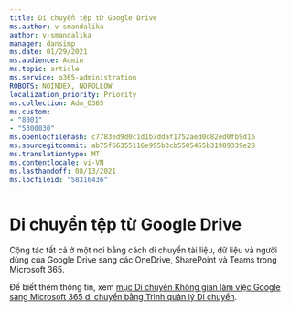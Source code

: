 ```yaml
---
title: Di chuyển tệp từ Google Drive
ms.author: v-smandalika
author: v-smandalika
manager: dansimp
ms.date: 01/29/2021
ms.audience: Admin
ms.topic: article
ms.service: o365-administration
ROBOTS: NOINDEX, NOFOLLOW
localization_priority: Priority
ms.collection: Adm_O365
ms.custom:
- "8001"
- "5300030"
ms.openlocfilehash: c7783ed9d0c1d1b7ddaf1752aed0d82ed0fb9d16
ms.sourcegitcommit: ab75f66355116e995b3cb5505465b31989339e28
ms.translationtype: MT
ms.contentlocale: vi-VN
ms.lasthandoff: 08/13/2021
ms.locfileid: "58316436"
---
```

# <a name="migrate-files-from-google-drive"></a>Di chuyển tệp từ Google Drive

Cộng tác tất cả ở một nơi bằng cách di chuyển tài liệu, dữ liệu và người dùng của Google Drive sang các OneDrive, SharePoint và Teams trong Microsoft 365.

Để biết thêm thông tin, xem [mục Di chuyển Không gian làm việc Google sang Microsoft 365 di chuyển bằng Trình quản lý Di chuyển](https://docs.microsoft.com/sharepointmigration/mm-google-overview).
